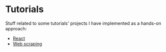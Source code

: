 # Tutorials

Stuff related to some tutorials' projects I have implemented as a hands-on approach:

- [React](./react/)
- [Web scraping](./web-scraping/)